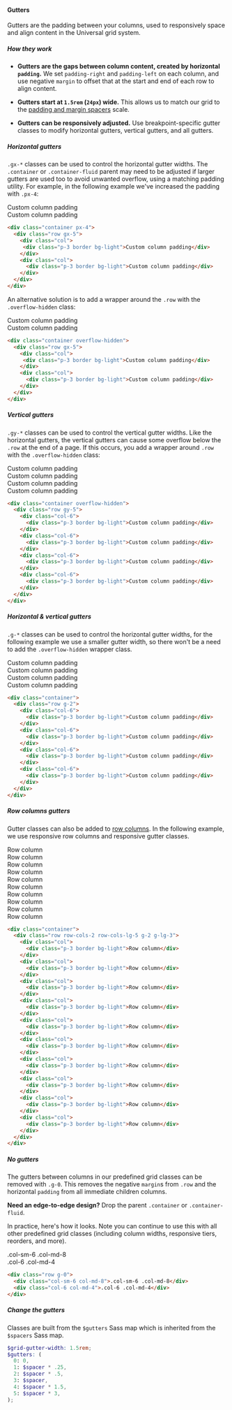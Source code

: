 #### Gutters

Gutters are the padding between your columns, used to responsively space and align content in the Universal grid system.

##### How they work

- **Gutters are the gaps between column content, created by horizontal `padding`.** We set `padding-right` and `padding-left` on each column, and use negative `margin` to offset that at the start and end of each row to align content.

- **Gutters start at `1.5rem` (`24px`) wide.** This allows us to match our grid to the [padding and margin spacers](#/docs/utilities/spacing.md) scale.

- **Gutters can be responsively adjusted.** Use breakpoint-specific gutter classes to modify horizontal gutters, vertical gutters, and all gutters.

##### Horizontal gutters

`.gx-*` classes can be used to control the horizontal gutter widths. The `.container` or `.container-fluid` parent may need to be adjusted if larger gutters are used too to avoid unwanted overflow, using a matching padding utility. For example, in the following example we've increased the padding with `.px-4`:

<div class="un-example mb-2">
    <div class="container px-4">
        <div class="row gx-5">
            <div class="col">
                <div class="p-3 border bg-light">Custom column padding</div>
            </div>
            <div class="col">
                <div class="p-3 border bg-light">Custom column padding</div>
            </div>
        </div>
    </div>
</div>

``` html
<div class="container px-4">
  <div class="row gx-5">
    <div class="col">
     <div class="p-3 border bg-light">Custom column padding</div>
    </div>
    <div class="col">
      <div class="p-3 border bg-light">Custom column padding</div>
    </div>
  </div>
</div>
```

An alternative solution is to add a wrapper around the `.row` with the `.overflow-hidden` class:

<div class="un-example mb-2">
    <div class="container overflow-hidden">
        <div class="row gx-5">
            <div class="col">
                <div class="p-3 border bg-light">Custom column padding</div>
            </div>
            <div class="col">
                <div class="p-3 border bg-light">Custom column padding</div>
            </div>
        </div>
    </div>
</div>

``` html
<div class="container overflow-hidden">
  <div class="row gx-5">
    <div class="col">
     <div class="p-3 border bg-light">Custom column padding</div>
    </div>
    <div class="col">
      <div class="p-3 border bg-light">Custom column padding</div>
    </div>
  </div>
</div>
```

##### Vertical gutters

`.gy-*` classes can be used to control the vertical gutter widths. Like the horizontal gutters, the vertical gutters can cause some overflow below the `.row` at the end of a page. If this occurs, you add a wrapper around `.row` with the `.overflow-hidden` class:

<div class="un-example mb-2">
    <div class="container overflow-hidden">
        <div class="row gy-5">
            <div class="col-6">
                <div class="p-3 border bg-light">Custom column padding</div>
            </div>
            <div class="col-6">
                <div class="p-3 border bg-light">Custom column padding</div>
            </div>
            <div class="col-6">
                <div class="p-3 border bg-light">Custom column padding</div>
            </div>
            <div class="col-6">
                <div class="p-3 border bg-light">Custom column padding</div>
            </div>
        </div>
    </div>
</div>

``` html
<div class="container overflow-hidden">
  <div class="row gy-5">
    <div class="col-6">
      <div class="p-3 border bg-light">Custom column padding</div>
    </div>
    <div class="col-6">
      <div class="p-3 border bg-light">Custom column padding</div>
    </div>
    <div class="col-6">
      <div class="p-3 border bg-light">Custom column padding</div>
    </div>
    <div class="col-6">
      <div class="p-3 border bg-light">Custom column padding</div>
    </div>
  </div>
</div>
```

##### Horizontal & vertical gutters

`.g-*` classes can be used to control the horizontal gutter widths, for the following example we use a smaller gutter width, so there won't be a need to add the `.overflow-hidden` wrapper class.

<div class="un-example mb-2">
    <div class="container">
        <div class="row g-2">
            <div class="col-6">
                <div class="p-3 border bg-light">Custom column padding</div>
            </div>
            <div class="col-6">
                <div class="p-3 border bg-light">Custom column padding</div>
            </div>
            <div class="col-6">
                <div class="p-3 border bg-light">Custom column padding</div>
            </div>
            <div class="col-6">
                <div class="p-3 border bg-light">Custom column padding</div>
            </div>
        </div>
    </div>
</div>

``` html
<div class="container">
  <div class="row g-2">
    <div class="col-6">
      <div class="p-3 border bg-light">Custom column padding</div>
    </div>
    <div class="col-6">
      <div class="p-3 border bg-light">Custom column padding</div>
    </div>
    <div class="col-6">
      <div class="p-3 border bg-light">Custom column padding</div>
    </div>
    <div class="col-6">
      <div class="p-3 border bg-light">Custom column padding</div>
    </div>
  </div>
</div>
```

##### Row columns gutters

Gutter classes can also be added to [row columns](#/docs/layout/grid.md). In the following example, we use responsive row columns and responsive gutter classes.

<div class="un-example">
    <div class="container">
        <div class="row row-cols-2 row-cols-lg-5 g-2 g-lg-3">
            <div class="col">
                <div class="p-3 border bg-light">Row column</div>
            </div>
            <div class="col">
                <div class="p-3 border bg-light">Row column</div>
            </div>
            <div class="col">
                <div class="p-3 border bg-light">Row column</div>
            </div>
            <div class="col">
                <div class="p-3 border bg-light">Row column</div>
            </div>
            <div class="col">
                <div class="p-3 border bg-light">Row column</div>
            </div>
            <div class="col">
                <div class="p-3 border bg-light">Row column</div>
            </div>
            <div class="col">
                <div class="p-3 border bg-light">Row column</div>
            </div>
            <div class="col">
                <div class="p-3 border bg-light">Row column</div>
            </div>
            <div class="col">
                <div class="p-3 border bg-light">Row column</div>
            </div>
            <div class="col">
                <div class="p-3 border bg-light">Row column</div>
            </div>
        </div>
    </div>
</div>

``` html
<div class="container">
  <div class="row row-cols-2 row-cols-lg-5 g-2 g-lg-3">
    <div class="col">
      <div class="p-3 border bg-light">Row column</div>
    </div>
    <div class="col">
      <div class="p-3 border bg-light">Row column</div>
    </div>
    <div class="col">
      <div class="p-3 border bg-light">Row column</div>
    </div>
    <div class="col">
      <div class="p-3 border bg-light">Row column</div>
    </div>
    <div class="col">
      <div class="p-3 border bg-light">Row column</div>
    </div>
    <div class="col">
      <div class="p-3 border bg-light">Row column</div>
    </div>
    <div class="col">
      <div class="p-3 border bg-light">Row column</div>
    </div>
    <div class="col">
      <div class="p-3 border bg-light">Row column</div>
    </div>
    <div class="col">
      <div class="p-3 border bg-light">Row column</div>
    </div>
    <div class="col">
      <div class="p-3 border bg-light">Row column</div>
    </div>
  </div>
</div>
```

##### No gutters

The gutters between columns in our predefined grid classes can be removed with `.g-0`. This removes the negative `margin`s from `.row` and the horizontal `padding` from all immediate children columns.

**Need an edge-to-edge design?** Drop the parent `.container` or `.container-fluid`.

In practice, here's how it looks. Note you can continue to use this with all other predefined grid classes (including column widths, responsive tiers, reorders, and more).

<div class="un-example un-example-row mb-2">
    <div class="row g-0">
        <div class="col-sm-6 col-md-8">.col-sm-6 .col-md-8</div>
        <div class="col-6 col-md-4">.col-6 .col-md-4</div>
    </div>
</div>

``` html
<div class="row g-0">
  <div class="col-sm-6 col-md-8">.col-sm-6 .col-md-8</div>
  <div class="col-6 col-md-4">.col-6 .col-md-4</div>
</div>
```

##### Change the gutters

Classes are built from the `$gutters` Sass map which is inherited from the `$spacers` Sass map.

```scss
$grid-gutter-width: 1.5rem;
$gutters: (
  0: 0,
  1: $spacer * .25,
  2: $spacer * .5,
  3: $spacer,
  4: $spacer * 1.5,
  5: $spacer * 3,
);
```